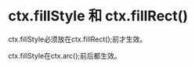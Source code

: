# ctx.fillStyle 和 ctx.fillRect()



ctx.fillStyle必须放在ctx.fillRect();前才生效。

ctx.fillStyle在ctx.arc();前后都生效。